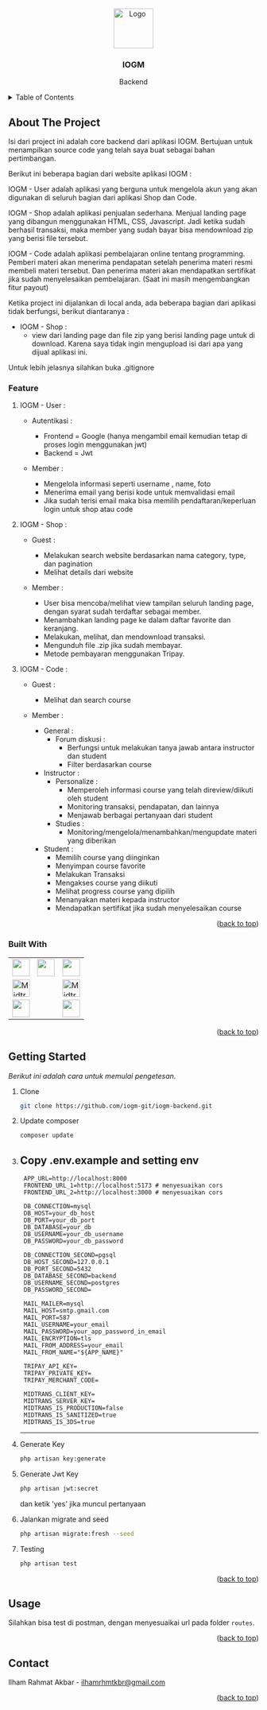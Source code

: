 <a name="readme-top"></a>

<!-- PROJECT LOGO -->
<br />
<div align="center">
    <img src="public/logo.svg" alt="Logo" width="80" height="80">
  </a>

  <h3 align="center">IOGM</h3>

  <p align="center">
    Backend
  </p>
</div>

<!-- TABLE OF CONTENTS -->
<details>
  <summary>Table of Contents</summary>
  <ol>
    <li>
      <a href="#about-the-project">About The Project</a>
      <ul>
        <li><a href="#feature">Feature</a></li>
        <li><a href="#built-with">Built With</a></li>
      </ul>
    </li>
    <li>
      <a href="#getting-started">Getting Started</a>
    </li>
    <li><a href="#usage">Usage</a></li>
    <li><a href="#contact">Contact</a></li>
  </ol>
</details>

<!-- ABOUT THE PROJECT -->

## About The Project

Isi dari project ini adalah core backend dari aplikasi IOGM. Bertujuan untuk menampilkan source code yang telah saya buat sebagai bahan pertimbangan. 
 
Berikut ini beberapa bagian dari website aplikasi IOGM : 

IOGM - User adalah aplikasi yang berguna untuk mengelola akun yang akan digunakan di seluruh bagian dari aplikasi Shop dan Code.

IOGM - Shop adalah aplikasi penjualan sederhana. Menjual landing page yang dibangun menggunakan HTML, CSS, Javascript. Jadi ketika sudah berhasil transaksi, maka member yang sudah bayar bisa mendownload zip yang berisi file tersebut.

IOGM - Code adalah aplikasi pembelajaran online tentang programming. Pemberi materi akan menerima pendapatan setelah penerima materi resmi membeli materi tersebut. Dan penerima materi akan mendapatkan sertifikat jika sudah menyelesaikan pembelajaran. (Saat ini masih mengembangkan fitur payout)

Ketika project ini dijalankan di local anda, ada beberapa bagian dari aplikasi tidak berfungsi, berikut diantaranya :
  - IOGM - Shop : 
    - view dari landing page dan file zip yang berisi landing page untuk di download. Karena saya tidak ingin mengupload isi dari apa yang dijual aplikasi ini.  

Untuk lebih jelasnya silahkan buka .gitignore

### Feature
1. IOGM - User :
    - Autentikasi : 
      - Frontend = Google (hanya mengambil email kemudian tetap di proses login menggunakan jwt)
      - Backend = Jwt
    
    - Member :
      - Mengelola informasi seperti username , name, foto
      - Menerima email yang berisi kode untuk memvalidasi email
      - Jika sudah terisi email maka bisa memilih pendaftaran/keperluan login untuk shop atau code

1. IOGM - Shop :
    - Guest :
      - Melakukan search website berdasarkan nama category, type, dan pagination
      - Melihat details dari website
      
    - Member :
      - User bisa mencoba/melihat view tampilan seluruh landing page, dengan syarat sudah terdaftar sebagai member.
      - Menambahkan landing page ke dalam daftar favorite dan keranjang.
      - Melakukan, melihat, dan mendownload transaksi.
      - Mengunduh file .zip jika sudah membayar.
      - Metode pembayaran menggunakan Tripay.

2. IOGM - Code :
    - Guest : 
      - Melihat dan search course

    - Member :
      - General :
        - Forum diskusi : 
          - Berfungsi untuk melakukan tanya jawab antara instructor dan student
          - Filter berdasarkan course
      - Instructor :
        - Personalize :
          - Memperoleh informasi course yang telah direview/diikuti oleh student
          - Monitoring transaksi, pendapatan, dan lainnya
          - Menjawab berbagai pertanyaan dari student
        - Studies :
          - Monitoring/mengelola/menambahkan/mengupdate materi yang diberikan
      - Student :
        - Memilih course yang diinginkan
        - Menyimpan course favorite
        - Melakukan Transaksi
        - Mengakses course yang diikuti
        - Melihat progress course yang dipilih
        - Menanyakan materi kepada instructor
        - Mendapatkan sertifikat jika sudah menyelesaikan course

<p align="right">(<a href="#readme-top">back to top</a>)</p>

### Built With

<table style="border-collapse: collapse;">
    <tr>
        <td style="border: none;">
            <div style="display: flex; align-items:center; gap: 15px;">
                <img src="https://laravel.com/img/logomark.min.svg" height=35>
                <img src="https://laravel.com/img/logotype.min.svg" height=35>
            </div>
        </td>
        <td style="border: none;">
            <img src="https://cdn-images-1.medium.com/v2/resize:fit:1200/1*XkmnsJ6Joa6EDFVGUw0tfA.png"
                height=35>
        </td>
    </tr>
    <tr>
        <td style="border: none;">
            <img src="https://midtrans.com/assets/img/logo.svg?v=1704870456" alt="Midtrans Logo" height=35>
        </td>
        <td style="border: none;">
            <img src="https://tripay.co.id/new-template/images/logo-dark.png" alt="Midtrans Logo" height=35>
        </td>
    </tr>
    <tr>
        <td style="border: none;">
            <img src="https://www.vectorlogo.zone/logos/postgresql/postgresql-ar21.png" height=35>
        </td>
        <td style="border: none;">
            <img src="https://www.vectorlogo.zone/logos/mysql/mysql-ar21.png" height=35>
        </td>
    </tr>
</table>

<p align="right">(<a href="#readme-top">back to top</a>)</p>

<!-- GETTING STARTED -->

## Getting Started

_Berikut ini adalah cara untuk memulai pengetesan._

1. Clone
   ```sh
   git clone https://github.com/iogm-git/iogm-backend.git
   ```
2. Update composer
   ```sh
   composer update
   ```
3. Copy .env.example and setting env
    ---
        APP_URL=http://localhost:8000
        FRONTEND_URL_1=http://localhost:5173 # menyesuaikan cors
        FRONTEND_URL_2=http://localhost:3000 # menyesuaikan cors

        DB_CONNECTION=mysql
        DB_HOST=your_db_host
        DB_PORT=your_db_port
        DB_DATABASE=your_db
        DB_USERNAME=your_db_username
        DB_PASSWORD=your_db_password

        DB_CONNECTION_SECOND=pgsql
        DB_HOST_SECOND=127.0.0.1
        DB_PORT_SECOND=5432
        DB_DATABASE_SECOND=backend
        DB_USERNAME_SECOND=postgres
        DB_PASSWORD_SECOND=

        MAIL_MAILER=mysql
        MAIL_HOST=smtp.gmail.com
        MAIL_PORT=587
        MAIL_USERNAME=your_email
        MAIL_PASSWORD=your_app_password_in_email
        MAIL_ENCRYPTION=tls
        MAIL_FROM_ADDRESS=your_email
        MAIL_FROM_NAME="${APP_NAME}"

        TRIPAY_API_KEY=
        TRIPAY_PRIVATE_KEY=
        TRIPAY_MERCHANT_CODE=

        MIDTRANS_CLIENT_KEY=
        MIDTRANS_SERVER_KEY=
        MIDTRANS_IS_PRODUCTION=false
        MIDTRANS_IS_SANITIZED=true
        MIDTRANS_IS_3DS=true
    ---
4. Generate Key
   ```sh
   php artisan key:generate
   ```
5. Generate Jwt Key
   ```sh
   php artisan jwt:secret
   ```
   dan ketik 'yes' jika muncul pertanyaan

6. Jalankan migrate and seed
   ```sh
   php artisan migrate:fresh --seed
   ```
7. Testing
   ```sh
   php artisan test
   ```
<p align="right">(<a href="#readme-top">back to top</a>)</p>

<!-- USAGE EXAMPLES -->

## Usage

Silahkan bisa test di postman, dengan menyesuaikai url pada folder `routes`.

<p align="right">(<a href="#readme-top">back to top</a>)</p>

<!-- CONTACT -->

## Contact

Ilham Rahmat Akbar - ilhamrhmtkbr@gmail.com

<p align="right">(<a href="#readme-top">back to top</a>)</p>

